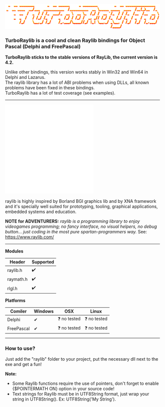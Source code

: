 ![TurboRaylib](logo/TurboRaylib.png)

### **TurboRaylib is a cool and clean Raylib bindings for Object Pascal (Delphi and FreePascal)**

**TurboRaylib sticks to the stable versions of RayLib, the current version is 4.2.**  

Unlike other bindings, this version works stably in Win32 and Win64 in Delphi and Lazarus.  
The raylib library has a lot of ABI problems when using DLLs, all known problems have been fixed in these bindings.  
TurboRaylib has a lot of test coverage (see examples).  

---

![TurboRaylib](logo/raylib_logo_animation.gif)

raylib is highly inspired by Borland BGI graphics lib and by XNA framework and it's specially well suited for prototyping, tooling, graphical applications, embedded systems and education.

**NOTE for ADVENTURERS:** *raylib is a programming library to enjoy videogames programming; no fancy interface, no visual helpers, no debug button... just coding in the most pure spartan-programmers way.* See: https://www.raylib.com/

---

**Modules**

Header     | Supported          |
---------  | ------------------ |
raylib.h   | :heavy_check_mark: |
raymath.h  | :heavy_check_mark: |
rlgl.h     | :heavy_check_mark: |

**Platforms**

Comiler     | Windows  | OSX          | Linux        |
----------- | -------- | ------------ | ------------ |
Delphi      | ✔        | ❓ no tested | ❓ no tested |
FreePascal  | ✔        | ❓ no tested | ❓ no tested |

---

### How to use?
Just add the "raylib" folder to your project, put the necessary dll next to the exe and get a fun!

**Note:**
- Some Raylib functions require the use of pointers, don't forget to enable {$POINTERMATH ON} option in your source code! 
- Text strings for Raylib must be in UTF8String format, just wrap your string in UTF8String(). Ex: UTF8String('My String').
